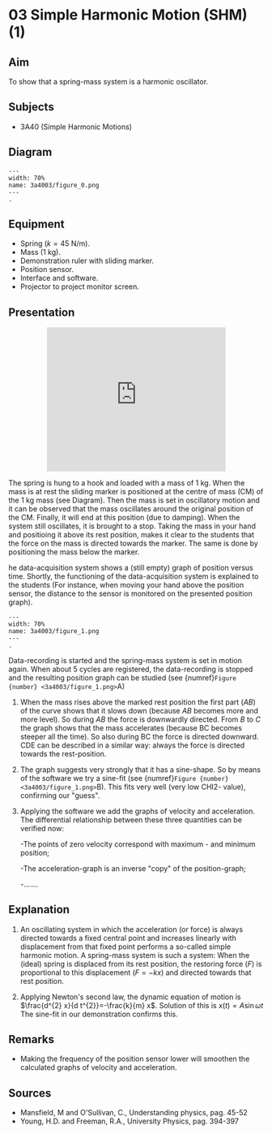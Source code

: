 # 03 Simple Harmonic Motion (SHM) (1)
  
## Aim   
 To show that a spring-mass system is a harmonic oscillator.    
  
## Subjects   
* 3A40 (Simple Harmonic Motions)   

## Diagram
   
```{figure} figures/figure_0.png  
---  
width: 70%  
name: 3a4003/figure_0.png  
---
. 
```

## Equipment
 *  Spring ($k=45\mathrm{~N/m}$). 
 *  Mass ($1\mathrm{~kg}$). 
 *  Demonstration ruler with sliding marker. 
 *  Position sensor. 
 *  Interface and software. 
 *  Projector to project monitor screen.
    
  
## Presentation

<div style="display: flex; justify-content: center;">
    <div style="position: relative; width: 70%; height: 0; padding-bottom: 56.25%;">
        <iframe
            src="https://www.youtube.com/embed/exaFE_NZqcE?si=Qv0CtuOgX3GKw8e7"
            style="position: absolute; top: 0; left: 0; width: 100%; height: 100%;"
            frameborder="0"
            allow="accelerometer; autoplay; clipboard-write; encrypted-media; gyroscope; picture-in-picture"
            allowfullscreen
        ></iframe>
    </div>
</div>

The spring is hung to a hook and loaded with a mass of $1 \mathrm{~kg}$. When the mass is at rest the sliding marker is positioned at the centre of mass (CM) of the $1 \mathrm{~kg}$ mass (see Diagram). Then the mass is set in oscillatory motion and it can be observed that the mass oscillates around the original position of the CM. Finally, it will end at this position (due to damping). When the system still oscillates, it is brought to a stop. Taking the mass in your hand and positioing it above its rest position, makes it clear to the students that the force on the mass is directed towards the marker. The same is done by positioning the mass below the marker.

he data-acquisition system shows a (still empty) graph of position versus time. Shortly, the functioning of the data-acquisition system is explained to the students (For instance, when moving your hand above the position sensor, the distance to the sensor is monitored on the presented position graph).

```{figure} figures/figure_1.png  
---  
width: 70%  
name: 3a4003/figure_1.png  
---  
. 
```
Data-recording is started and the spring-mass system is set in motion again. When about 5 cycles are registered, the data-recording is stopped and the resulting position graph can be studied (see {numref}`Figure {number} <3a4003/figure_1.png>`A)

1. When the mass rises above the marked rest position the first part ($AB$) of the curve shows that it slows down (because $A B$ becomes more and more level). So during $A B$ the force is downwardly directed. From $B$ to $C$ the graph shows that the mass accelerates (because BC becomes steeper all the time). So also during 
BC the force is directed downward. CDE can be described in a similar way: 
always the force is directed towards the rest-position.  
2. The graph suggests very strongly that it has a sine-shape. So by means of the 
software we try a sine-fit (see {numref}`Figure {number} <3a4003/figure_1.png>`B). This fits very well (very low CHI2-
value), confirming our "guess". 
3. Applying the software we add the graphs of velocity and acceleration. The 
differential relationship between these three quantities can be verified now: 
    
    -The points of zero velocity correspond with maximum - and minimum position; 
    
    -The acceleration-graph is an inverse "copy" of the position-graph; 
    
    -.......

## Explanation   
1. An oscillating system in which the acceleration (or force) is always directed towards a fixed central point and increases linearly with displacement from that fixed point performs a so-called simple harmonic motion. A spring-mass system is such a system: When the (ideal) spring is displaced from its rest position, the restoring force $(F)$ is proportional to this displacement $(F=-k x)$ and directed towards that rest position.

2. Applying Newton's second law, the dynamic equation of motion is $\frac{d^{2} x}{d t^{2}}=-\frac{k}{m} x$. Solution of this is $x(t)=A \sin \omega t$ The sine-fit in our demonstration confirms this.

  
## Remarks
 *  Making the frequency of the position sensor lower will smoothen the calculated graphs of velocity and acceleration.
   
  
## Sources
 *  Mansfield, M and O'Sullivan, C., Understanding physics, pag. 45-52 
 *  Young, H.D. and Freeman, R.A., University Physics, pag. 394-397
  

